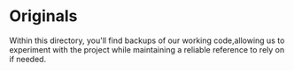 # Originals

Within this directory, you'll find backups of our working code,allowing us to experiment with the project while maintaining a reliable reference to rely on if needed.